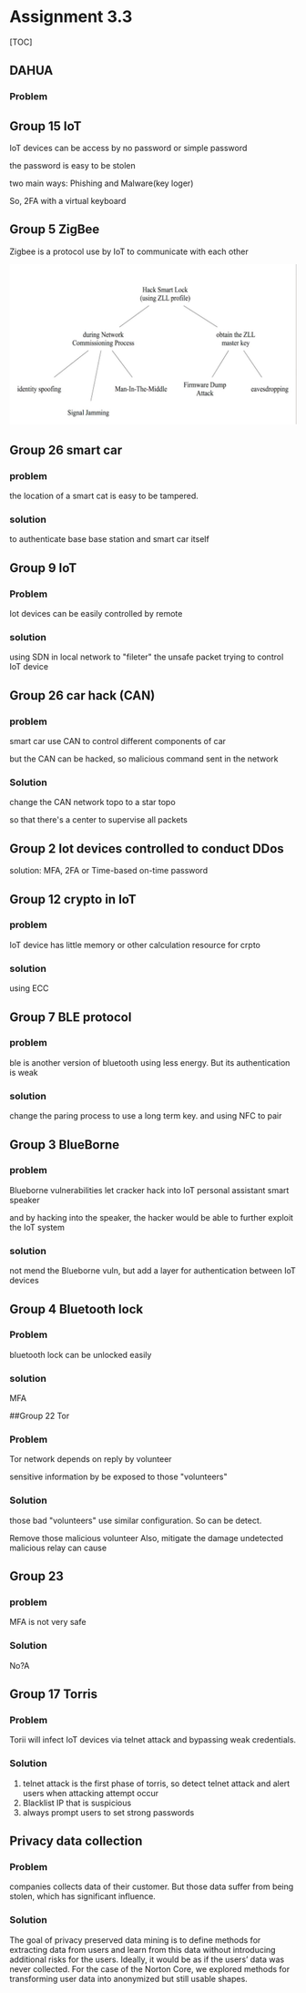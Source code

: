 # Assignment 3.3

[TOC]

## DAHUA

### Problem



## Group 15 IoT

IoT devices can be access by no password or simple password

the password is easy to be stolen

two main ways: Phishing and Malware(key loger)

So, 2FA with a virtual keyboard




## Group 5 ZigBee

Zigbee is a protocol use by IoT to communicate with each other


![](media/15444713157945/15444724194149.jpg)

## Group 26 smart car

### problem

the location of a smart cat is easy to be tampered.

### solution

to authenticate base base station and smart car itself


## Group 9 IoT 


### Problem

Iot devices can be easily controlled by remote

### solution

using SDN in local network
to "fileter" the unsafe packet trying to control IoT device


## Group 26 car hack (CAN)

### problem

smart car use CAN to control different components of car

but the CAN can be hacked, so malicious command sent in the network

### Solution

change the CAN network topo to a star topo

so that there's a center to supervise all packets

##  Group 2 Iot devices controlled to conduct DDos

solution: MFA, 2FA or Time-based on-time password


## Group 12 crypto in IoT

### problem

IoT device has little memory or other calculation resource for crpto

### solution

using ECC


## Group 7 BLE protocol

### problem

ble is another version of bluetooth using less energy.
But its authentication is weak

### solution 

change the paring process to use a long term key. and using NFC to pair

##  Group 3 BlueBorne

### problem

Blueborne vulnerabilities let cracker hack into IoT personal assistant smart speaker 

and by hacking into the speaker, the hacker would be able to further exploit the IoT system

### solution

not mend the Blueborne vuln, but add a layer for authentication between IoT devices

## Group 4 Bluetooth lock

### Problem

bluetooth lock can be unlocked easily

### solution

MFA

##Group 22 Tor

### Problem

Tor network depends on reply by volunteer

sensitive information by be exposed to those "volunteers"

### Solution

those bad "volunteers" use similar configuration.
So can be detect. 

Remove those malicious volunteer
Also, mitigate the damage undetected malicious relay can cause  

##  Group 23

### problem 

MFA is not very safe

### Solution

No?A

## Group 17 Torris

### Problem 

Torii will infect IoT devices via telnet attack and bypassing weak credentials.

### Solution

1. telnet attack is the first phase of torris, so detect telnet attack and alert users when attacking attempt occur     
2. Blacklist IP that is suspicious 
3. always prompt users to set strong passwords


## Privacy data collection

### Problem

companies collects data of their customer. But those data suffer from being stolen, which has significant influence.

### Solution 

The goal of privacy preserved data mining is to define methods for extracting data from users and learn from this data without introducing additional risks for the users. Ideally, it would be as if the users’ data was never collected. For the case of the Norton Core, we explored methods for transforming user data into anonymized but still usable shapes.

